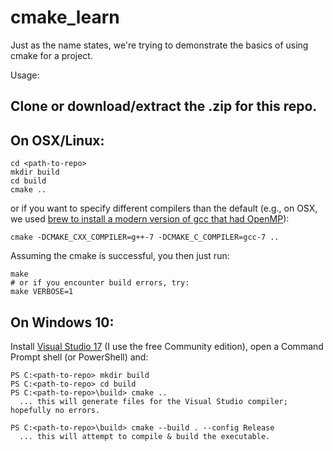 # cmake_learn

Just as the name states, we're trying to demonstrate the basics of using cmake for a project.

Usage:

## Clone or download/extract the .zip for this repo. 

## On OSX/Linux:
```
cd <path-to-repo>
mkdir build
cd build
cmake ..
```
or if you want to specify different compilers than the default (e.g., on OSX, we used [brew to install a modern version of gcc that had OpenMP](http://www.mathcancer.org/blog/setting-up-gcc-openmp-on-osx-homebrew-edition/)):
```
cmake -DCMAKE_CXX_COMPILER=g++-7 -DCMAKE_C_COMPILER=gcc-7 ..
```
Assuming the cmake is successful, you then just run:
```
make
# or if you encounter build errors, try:
make VERBOSE=1
```
## On Windows 10: 

Install [Visual Studio 17](https://www.visualstudio.com/downloads/) (I use the free Community edition), open a Command Prompt shell (or PowerShell) and:
<!--
I run a batch script (.bat) as follows:
```
cmd.exe /k ""c:\Program Files (x86)\Microsoft Visual Studio\2017\Community\VC\Auxiliary\Build\vcvarsall.bat" x64 & powershell"
```
which seems to do some magic of making my Command Prompt shell know about the VS17 "cl" compiler (and put my Command Prompt into "Powershell" mode so I'll have more Unix-like commands). Then I run:
-->
```
PS C:<path-to-repo> mkdir build
PS C:<path-to-repo> cd build
PS C:<path-to-repo>\build> cmake ..
  ... this will generate files for the Visual Studio compiler; hopefully no errors.
  
PS C:<path-to-repo>\build> cmake --build . --config Release
  ... this will attempt to compile & build the executable.
```
